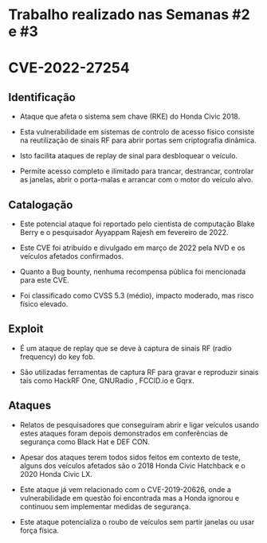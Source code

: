 
# Trabalho realizado nas Semanas #2 e #3

# CVE-2022-27254

## Identificação

- Ataque que afeta o sistema sem chave (RKE) do Honda Civic 2018.

- Esta vulnerabilidade em sistemas de controlo de acesso físico consiste na reutilização de sinais RF para abrir portas sem criptografia dinâmica.

- Isto facilita ataques de replay de sinal para desbloquear o veículo.

- Permite acesso completo e ilimitado para trancar, destrancar, controlar as janelas, abrir o porta-malas e arrancar com o motor do veículo alvo.



## Catalogação

- Este potencial ataque foi reportado pelo cientista de computação Blake Berry e o pesquisador Ayyappam Rajesh em fevereiro de 2022.

- Este CVE foi atribuído e divulgado em março de 2022 pela NVD e os veículos afetados confirmados.

- Quanto a Bug bounty, nenhuma recompensa pública foi mencionada para este CVE.

- Foi classificado como CVSS 5.3 (médio), impacto moderado, mas risco físico elevado.

## Exploit

- É um ataque de replay que se deve à captura de sinais RF (radio frequency) do key fob.

- São utilizadas ferramentas de captura RF para gravar e reproduzir sinais tais como HackRF One, GNURadio , FCCID.io e  Gqrx.


## Ataques

- Relatos de pesquisadores que conseguiram abrir e ligar veículos usando estes ataques foram depois demonstrados em conferências de segurança como Black Hat e DEF CON.

- Apesar dos ataques terem todos sidos feitos em contexto de teste, alguns dos veículos afetados são o 2018 Honda Civic Hatchback e o 2020 Honda Civic LX.

- Este ataque já vem relacionado com o CVE-2019-20626, onde a vulnerabilidade em questão foi encontrada mas a Honda ignorou e continuou sem implementar medidas de segurança.

- Este ataque potencializa o roubo de veículos sem partir janelas ou usar força física.
